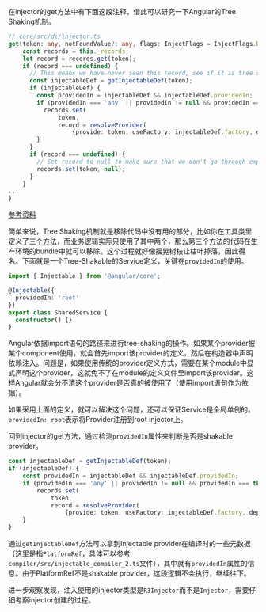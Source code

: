 在injector的get方法中有下面这段注释，借此可以研究一下Angular的Tree Shaking机制。
```ts
// core/src/di/injector.ts
get(token: any, notFoundValue?: any, flags: InjectFlags = InjectFlags.Default): any {
    const records = this._records;
    let record = records.get(token);
    if (record === undefined) {
      // This means we have never seen this record, see if it is tree shakable provider.
      const injectableDef = getInjectableDef(token);
      if (injectableDef) {
        const providedIn = injectableDef && injectableDef.providedIn;
        if (providedIn === 'any' || providedIn != null && providedIn === this.scope) {
          records.set(
              token,
              record = resolveProvider(
                  {provide: token, useFactory: injectableDef.factory, deps: EMPTY}));
        }
      }
      if (record === undefined) {
        // Set record to null to make sure that we don't go through expensive lookup above again.
        records.set(token, null);
      }
    }
...
}
```
[参考资料](https://coryrylan.com/blog/tree-shakeable-providers-and-services-in-angular)

简单来说，Tree Shaking机制就是移除代码中没有用的部分，比如你在工具类里定义了三个方法，而业务逻辑实际只使用了其中两个，那么第三个方法的代码在生产环境的bundle中就可以移除。这个过程就好像摇晃树枝让枯叶掉落，因此得名。下面就是一个Tree-Shakable的Service定义，关键在`providedIn`的使用。

```ts
import { Injectable } from '@angular/core';

@Injectable({
  providedIn: 'root'
})
export class SharedService {
  constructor() {}
}
```
Angular依据import语句的路径来进行tree-shaking的操作。如果某个provider被某个component使用，就会首先import该provider的定义，然后在构造器中声明依赖注入。问题是，如果使用传统的provider定义方式，需要在某个module中显式声明这个provider，这就免不了在module的定义文件里import该provider。这样Angular就会分不清这个provider是否真的被使用了（使用import语句作为依据）。

如果采用上面的定义，就可以解决这个问题，还可以保证Service是全局单例的。`providedIn: root`表示将Provider注册到root injector上。

回到injector的get方法，通过检测`providedIn`属性来判断是否是shakable provider。

```ts
const injectableDef = getInjectableDef(token);
if (injectableDef) {
    const providedIn = injectableDef && injectableDef.providedIn;
    if (providedIn === 'any' || providedIn != null && providedIn === this.scope) {
        records.set(
            token,
            record = resolveProvider(
                {provide: token, useFactory: injectableDef.factory, deps: EMPTY}));
    }
}
```
通过`getInjectableDef`方法可以拿到Injectable provider在编译时的一些元数据（这里是指`PlatformRef`，具体可以参考`compiler/src/injectable_compiler_2.ts`文件），其中就有`providedIn`属性的信息。由于PlatformRef不是shakable provider，这段逻辑不会执行，继续往下。

进一步观察发现，注入使用的injector类型是`R3Injector`而不是`Injector`，需要仔细考察injector创建的过程。
